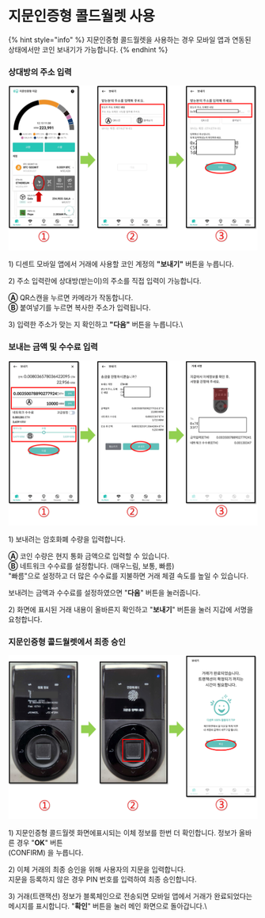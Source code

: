# 지문인증형 콜드월렛 사용

{% hint style="info" %}
지문인증형 콜드월렛을 사용하는 경우 모바일 앱과 연동된 상태에서만 코인 보내기가 가능합니다.&#x20;
{% endhint %}

### 상대방의 주소 입력

<div align="left">

<img src="../../.gitbook/assets/지문인증-01.png" alt="">

</div>

1\) 디센트 모바일 앱에서 거래에 사용할 코인 계정의 **"보내기"** 버튼을 누릅니다.

2\) 주소 입력란에 상대방(받는이)의 주소를 직접 입력이 가능합니다.

**Ⓐ** QR스캔을 누르면 카메라가 작동합니다.\
**Ⓑ** 붙여넣기를 누르면 복사한 주소가 입력됩니다.

3\) 입력한 주소가 맞는 지 확인하고 **"다음"** 버튼을 누릅니다.\


### 보내는 금액 및 수수료 입력

<div align="left">

<img src="../../.gitbook/assets/지문인증-02.png" alt="">

</div>

1\) 보내려는 암호화폐 수량을 입력합니다.

**Ⓐ** 코인 수량은 현지 통화 금액으로 입력할 수 있습니다.\
**Ⓑ** 네트워크 수수료를 설정합니다. (매우느림, 보통, 빠름)\
"빠름"으로 설정하고 더 많은 수수료를 지불하면 거래 체결 속도를 높일 수 있습니다.

보내려는 금액과 수수료를 설정하였으면 "**다음**" 버튼을 눌러줍니다.&#x20;

2\) 화면에 표시된 거래 내용이 올바른지 확인하고 "**보내기**" 버튼을 눌러 지갑에 서명을 요청합니다.

### 지문인증형 콜드월렛에서 최종 승인

<div align="left">

<img src="../../.gitbook/assets/지문인증-03.png" alt="">

</div>

1\)  지문인증형 콜드월렛 화면에표시되는 이체 정보를 한번 더 확인합니다. 정보가 올바른 경우 "**OK**" 버튼\
(CONFIRM) 을 누릅니다.

2\) 이체 거래의 최종 승인을 위해 사용자의 지문을 입력합니다.\
지문을 등록하지 않은 경우 PIN 번호를 입력하여 최종 승인합니다.  &#x20;

3\) 거래(트랜잭션) 정보가 블록체인으로 전송되면 모바일 앱에서 거래가 완료되었다는 메시지를 표시합니다. "**확인**" 버튼을 눌러 메인 화면으로 돌아갑니다.\
